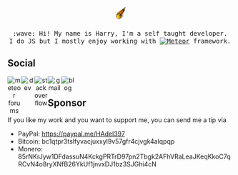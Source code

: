 <p align="center">
  <img src="./meteor.gif" width="27px">
  <br><br>
  <samp>
    :wave: Hi! My name is Harry, I'm a self taught developer.
    <br>I do JS but I mostly enjoy working with <a href="https://www.meteor.com/" target="_blank" rel="noopener noreferrer"><img src='https://assets.website-files.com/5dd3f8176674eb0829f184d5/5dd41eb9049df81f8773946e_meteor-logo.svg' alt='Meteor' height='16'></a> framework.
  </samp>
</p> 


## Social

<div align="center">

<a href="https://forums.meteor.com/u/harry97" >
  <img align="left" alt="meteor forums" width="30px" src="https://cdn.jsdelivr.net/npm/simple-icons@3.0.1/icons/meteor.svg" draggable="false" />
</a>
<a href="https://dev.to/harryadel">
  <img align="left" alt="dev" width="30px" src="https://img.icons8.com/windows/32/000000/dev.png" draggable="false" />
</a>
<a href="https://stackoverflow.com/users/6688795/harry-adel">
  <img align="left" alt="stackoverflow" width="30px" src="https://cdn.jsdelivr.net/npm/simple-icons@3.0.1/icons/stackoverflow.svg" draggable="false" />
</a>
<a href="mailto:harryadel@gmail.com">
  <img align="left" alt="gmail" width="30px" src="https://img.icons8.com/ios-glyphs/64/000000/gmail-login.png" draggable="false" />
</a>
<a href="https://harryadel.github.io/">
  <img align="left" alt="blog" width="30px" src="https://img.icons8.com/material-rounded/100/000000/blog.png" draggable="false" />
</a>

</div><br/>

## Sponsor

If you like my work and you want to support me, you can send me a tip via 

- PayPal: https://paypal.me/HAdel397
- Bitcoin: bc1qtpr3tslfyvacjuxxyl9v57gfr4cjvgk4alqpqp
- Monero: 85rNKrJyw1DFdassuN4KckgPRTrD97pn2Tbgk2AFhVRaLeaJKeqKkoC7qRCvN4o8ryXNfB26YkUf1jnvxDJ1bz3SJGhi4cN
